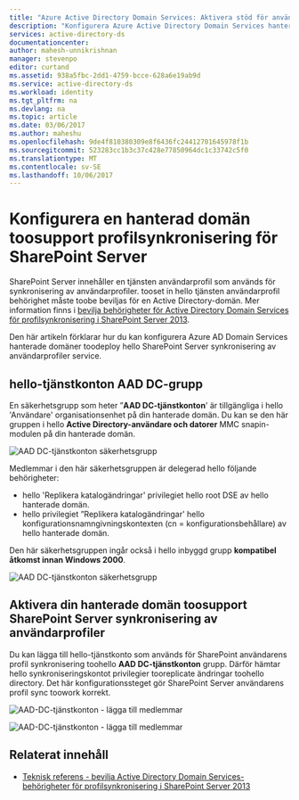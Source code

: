 ```yaml
---
title: "Azure Active Directory Domain Services: Aktivera stöd för användarprofil för SharePoint service | Microsoft Docs"
description: "Konfigurera Azure Active Directory Domain Services hanterade domäner toosupport profilsynkronisering för SharePoint Server"
services: active-directory-ds
documentationcenter: 
author: mahesh-unnikrishnan
manager: stevenpo
editor: curtand
ms.assetid: 938a5fbc-2dd1-4759-bcce-628a6e19ab9d
ms.service: active-directory-ds
ms.workload: identity
ms.tgt_pltfrm: na
ms.devlang: na
ms.topic: article
ms.date: 03/06/2017
ms.author: maheshu
ms.openlocfilehash: 9de4f810380309e8f6436fc24412701645978f1b
ms.sourcegitcommit: 523283cc1b3c37c428e77850964dc1c33742c5f0
ms.translationtype: MT
ms.contentlocale: sv-SE
ms.lasthandoff: 10/06/2017
---
```

# <a name="configure-a-managed-domain-toosupport-profile-synchronization-for-sharepoint-server"></a>Konfigurera en hanterad domän toosupport profilsynkronisering för SharePoint Server
SharePoint Server innehåller en tjänsten användarprofil som används för synkronisering av användarprofiler. tooset in hello tjänsten användarprofil behörighet måste toobe beviljas för en Active Directory-domän. Mer information finns i [bevilja behörigheter för Active Directory Domain Services för profilsynkronisering i SharePoint Server 2013](https://technet.microsoft.com/library/hh296982.aspx).

Den här artikeln förklarar hur du kan konfigurera Azure AD Domain Services hanterade domäner toodeploy hello SharePoint Server synkronisering av användarprofiler service.

## <a name="hello-aad-dc-service-accounts-group"></a>hello-tjänstkonton AAD DC-grupp
En säkerhetsgrupp som heter ”**AAD DC-tjänstkonton**' är tillgängliga i hello 'Användare' organisationsenhet på din hanterade domän. Du kan se den här gruppen i hello **Active Directory-användare och datorer** MMC snapin-modulen på din hanterade domän.

![AAD DC-tjänstkonton säkerhetsgrupp](./media/active-directory-domain-services-admin-guide/aad-dc-service-accounts.png)

Medlemmar i den här säkerhetsgruppen är delegerad hello följande behörigheter:
- hello 'Replikera katalogändringar' privilegiet hello root DSE av hello hanterade domän.
- hello privilegiet ”Replikera katalogändringar' hello konfigurationsnamngivningskontexten (cn = konfigurationsbehållare) av hello hanterade domän.

Den här säkerhetsgruppen ingår också i hello inbyggd grupp **kompatibel åtkomst innan Windows 2000**.

![AAD DC-tjänstkonton säkerhetsgrupp](./media/active-directory-domain-services-admin-guide/aad-dc-service-accounts-properties.png)


## <a name="enable-your-managed-domain-toosupport-sharepoint-server-user-profile-sync"></a>Aktivera din hanterade domän toosupport SharePoint Server synkronisering av användarprofiler
Du kan lägga till hello-tjänstkonto som används för SharePoint användarens profil synkronisering toohello **AAD DC-tjänstkonton** grupp. Därför hämtar hello synkroniseringskontot privilegier tooreplicate ändringar toohello directory. Det här konfigurationssteget gör SharePoint Server användarens profil sync toowork korrekt.

![AAD-DC-tjänstkonton - lägga till medlemmar](./media/active-directory-domain-services-admin-guide/aad-dc-service-accounts-add-member.png)

![AAD-DC-tjänstkonton - lägga till medlemmar](./media/active-directory-domain-services-admin-guide/aad-dc-service-accounts-add-member2.png)

## <a name="related-content"></a>Relaterat innehåll
* [Teknisk referens - bevilja Active Directory Domain Services-behörigheter för profilsynkronisering i SharePoint Server 2013](https://technet.microsoft.com/library/hh296982.aspx)

